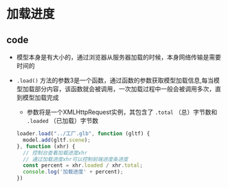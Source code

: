 # 加载进度

## code

+ 模型本身是有大小的，通过浏览器从服务器加载的时候，本身网络传输是需要时间的

+ `.load()` 方法的参数3是一个函数，通过函数的参数获取模型加载信息,每当模型加载部分内容，该函数就会被调用，一次加载过程中一般会被调用多次，直到模型加载完成

  + 参数将是一个XMLHttpRequest实例，其包含了 `.total` （总）字节数和 `.loaded` （已加载）字节数

  ```js
  loader.load("../工厂.glb", function (gltf) {
    model.add(gltf.scene);
  }, function (xhr) {
    // 控制台查看加载进度xhr
    // 通过加载进度xhr可以控制前端进度条进度
    const percent = xhr.loaded / xhr.total;
    console.log('加载进度' + percent);
  })
  ```
